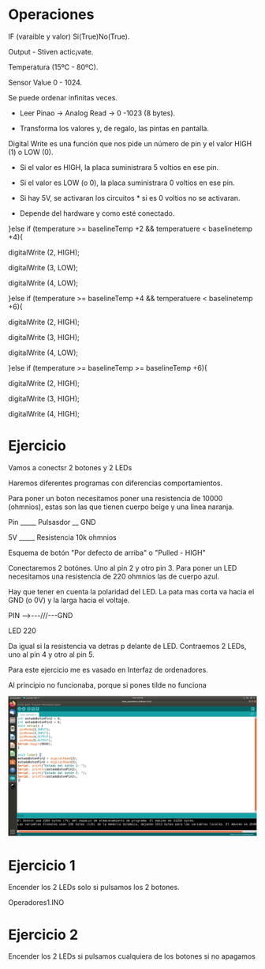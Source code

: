 
# Operaciones

IF (varaible y valor) Si(True)No(True).

Output - Stiven actic¡vate.

Temperatura (15ºC - 80ºC).

Sensor Value 0 - 1024.

Se puede ordenar infinitas veces.

- Leer Pinao -> Analog Read -> 0 -1023 (8 bytes).

- Transforma los valores y, de regalo, las pintas en pantalla.

Digital Write es una función que nos pide un número de pin y el valor HIGH (1) o LOW (0).

- Si el valor es HIGH, la placa suministrara 5 voltios en ese pin.

- Si el valor es LOW (o 0), la placa suministrara 0 voltios en ese pin.

- Si hay 5V, se activaran los circuitos * si es 0 voltios no se activaran.

* Depende del hardware y como esté conectado.

}else if (temperature >= baselineTemp +2 && temperatuere < baselinetemp +4){

digitalWrite (2, HIGH);

digitalWrite (3, LOW);

digitalWrite (4, LOW);

}else if (temperature >= baselineTemp +4 && temperatuere < baselinetemp +6){

digitalWrite (2, HIGH);

digitalWrite (3, HIGH);

digitalWrite (4, LOW);

}else if (temperature >= baselineTemp >= baselineTemp +6){

digitalWrite (2, HIGH);

digitalWrite (3, HIGH);

digitalWrite (4, HIGH);

# Ejercicio

Vamos a conectsr 2 botones y 2 LEDs 

Haremos diferentes programas con diferencias comportamientos.

Para poner un boton necesitamos poner una resistencia de 10000 (ohmnios), estas son las que tienen cuerpo beige y una linea naranja.

Pin _____ Pulsasdor __ GND


5V _____ Resistencia 10k ohmnios

Esquema de botón "Por defecto de arriba" o "Pulled - HIGH"

Conectaremos 2 botónes. Uno al pin 2 y otro pin 3. Para poner un LED necesitamos una resistencia de 220 ohmnios las de cuerpo azul.

Hay que tener en cuenta la polaridad del LED. La pata mas corta va hacia el GND (o 0V) y la larga hacia el voltaje.

PIN -->---///---GND

   LED 220
   
Da igual si la resistencia va detras p delante de LED. Contraemos 2 LEDs, uno al pin 4 y otro al pin 5.

Para este ejercicio me es vasado en Interfaz de ordenadores.

Al principio no funcionaba, porque si pones tilde no funciona


![imagen](https://github.com/ANGEY33/Arduino/blob/main/Captura%20de%20pantalla%20de%202021-11-03%2010-57-41.png)

# Ejercicio 1

Encender los 2 LEDs solo si pulsamos los 2 botones.

Operadores1.INO

# Ejercicio 2 

Encender los 2 LEDs si pulsamos cualquiera de los botones si no apagamos




